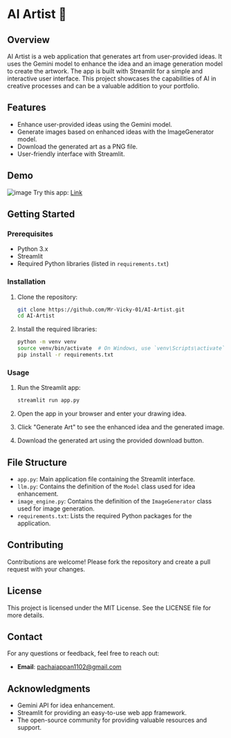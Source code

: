 # AI Artist 🎨

## Overview

AI Artist is a web application that generates art from user-provided ideas. It uses the Gemini model to enhance the idea and an image generation model to create the artwork. The app is built with Streamlit for a simple and interactive user interface. This project showcases the capabilities of AI in creative processes and can be a valuable addition to your portfolio.

## Features

- Enhance user-provided ideas using the Gemini model.
- Generate images based on enhanced ideas with the ImageGenerator model.
- Download the generated art as a PNG file.
- User-friendly interface with Streamlit.

## Demo

![image](https://github.com/Mr-Vicky-01/AI-Artist/assets/143078285/376eab37-2264-428f-9f46-ffbbda59a762)
Try this app: [Link](https://huggingface.co/spaces/Mr-Vicky-01/AI_Artist)

## Getting Started

### Prerequisites

- Python 3.x
- Streamlit
- Required Python libraries (listed in `requirements.txt`)

### Installation

1. Clone the repository:
    ```bash
    git clone https://github.com/Mr-Vicky-01/AI-Artist.git
    cd AI-Artist
    ```

2. Install the required libraries:
    ```bash
    python -m venv venv
    source venv/bin/activate  # On Windows, use `venv\Scripts\activate`
    pip install -r requirements.txt
    ```

### Usage

1. Run the Streamlit app:
    ```bash
    streamlit run app.py
    ```

2. Open the app in your browser and enter your drawing idea.
3. Click "Generate Art" to see the enhanced idea and the generated image.
4. Download the generated art using the provided download button.

## File Structure

- `app.py`: Main application file containing the Streamlit interface.
- `llm.py`: Contains the definition of the `Model` class used for idea enhancement.
- `image_engine.py`: Contains the definition of the `ImageGenerator` class used for image generation.
- `requirements.txt`: Lists the required Python packages for the application.

## Contributing

Contributions are welcome! Please fork the repository and create a pull request with your changes.

## License

This project is licensed under the MIT License. See the LICENSE file for more details.

## Contact

For any questions or feedback, feel free to reach out:

- **Email**: pachaiappan1102@gmail.com

## Acknowledgments

- Gemini API for idea enhancement.
- Streamlit for providing an easy-to-use web app framework.
- The open-source community for providing valuable resources and support.
